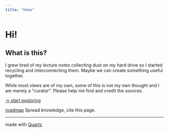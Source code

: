 ```yaml
---
title: "Home"
---
```

# Hi!
## What is this?
I grew tired of my lecture notes collecting dust on my hard drive so I started recycling and interconnecting them. Maybe we can create something useful together.

While most views are of my own, some of this is not my own thought and I am merely a "curator". Please help me find and credit the sources.

[→ start exploring](moc/Test.md)

[roadmap](notes/roadmap.md)
Spread knowledge, cite this page.

---

made with [Quartz](https://github.com/jackyzha0/quartz)